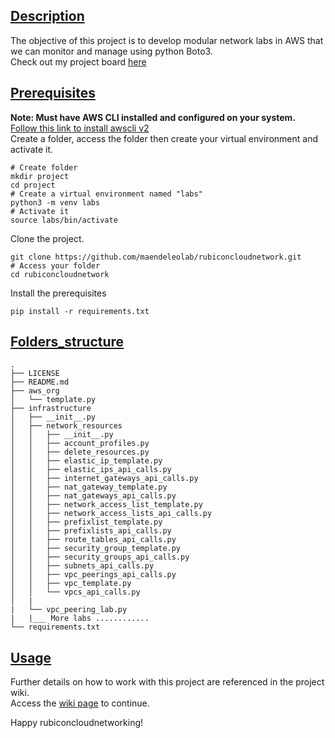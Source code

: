

## [Description](#Description)

The objective of this project is to develop modular network labs in AWS that we can monitor and manage using python Boto3.<br>
Check out my project board [here](https://github.com/users/maendeleolab/projects/3/views/1?pane=info)

## [Prerequisites](#Prerequisites)

**Note: Must have AWS CLI installed and configured on your system.**<br>
[Follow this link to install awscli v2](https://docs.aws.amazon.com/cli/latest/userguide/getting-started-install.html) <br>
Create a folder, access the folder then create your virtual environment and activate it.
```
# Create folder
mkdir project
cd project
# Create a virtual environment named "labs"
python3 -m venv labs
# Activate it
source labs/bin/activate
```

Clone the project.
```
git clone https://github.com/maendeleolab/rubiconcloudnetwork.git
# Access your folder
cd rubiconcloudnetwork
```

Install the prerequisites
```
pip install -r requirements.txt
```

## [Folders_structure](#Folders_structure)

```
.
├── LICENSE
├── README.md
├── aws_org
│   └── template.py
├── infrastructure
│   ├── __init__.py
│   ├── network_resources
│   │   ├── __init__.py
│   │   ├── account_profiles.py
│   │   ├── delete_resources.py
│   │   ├── elastic_ip_template.py
│   │   ├── elastic_ips_api_calls.py
│   │   ├── internet_gateways_api_calls.py
│   │   ├── nat_gateway_template.py
│   │   ├── nat_gateways_api_calls.py
│   │   ├── network_access_list_template.py
│   │   ├── network_access_lists_api_calls.py
│   │   ├── prefixlist_template.py
│   │   ├── prefixlists_api_calls.py
│   │   ├── route_tables_api_calls.py
│   │   ├── security_group_template.py
│   │   ├── security_groups_api_calls.py
│   │   ├── subnets_api_calls.py
│   │   ├── vpc_peerings_api_calls.py
│   │   ├── vpc_template.py
│   │   └── vpcs_api_calls.py
│   |
|   └── vpc_peering_lab.py
|   |___ More labs ............
└── requirements.txt
```

## [Usage](#Usage)
Further details on how to work with this project are referenced in the project wiki.<br>
Access the [wiki page](https://github.com/maendeleolab/rubiconcloudnetwork/wiki) to continue.

Happy rubiconcloudnetworking! 



